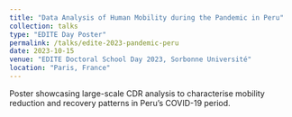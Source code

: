 ```yaml
---
title: "Data Analysis of Human Mobility during the Pandemic in Peru"
collection: talks
type: "EDITE Day Poster"
permalink: /talks/edite-2023-pandemic-peru
date: 2023-10-15
venue: "EDITE Doctoral School Day 2023, Sorbonne Université"
location: "Paris, France"
---
```


Poster showcasing large-scale CDR analysis to characterise mobility reduction and recovery patterns in Peru’s COVID-19 period.
